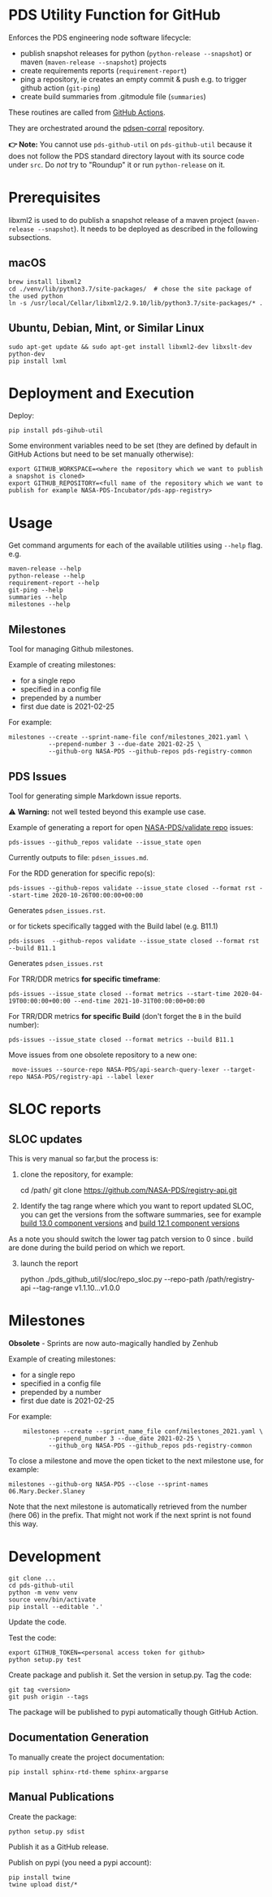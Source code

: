 # PDS Utility Function for GitHub

Enforces the PDS engineering node software lifecycle:
- publish snapshot releases for python (`python-release --snapshot`) or maven  (`maven-release --snapshot`) projects
- create requirements reports (`requirement-report`)
- ping a repository, ie creates an empty commit & push e.g. to trigger github action (`git-ping`)
- create build summaries from .gitmodule file (`summaries`)
  
These routines are called from [GitHub Actions](https://github.com/features/actions).

They are orchestrated around the [pdsen-corral](https://github.com/nasa-pds/pdsen-corral/) repository.

**👉 Note:** You cannot use `pds-github-util`  on `pds-github-util` because it does not follow the PDS standard directory layout with its source code under `src`. Do _not_ try to "Roundup" it or run `python-release` on it.


# Prerequisites

libxml2 is used to do publish a snapshot release of a maven project (`maven-release --snapshot`). It needs to be deployed as described in the following subsections.


## macOS

    brew install libxml2
    cd ./venv/lib/python3.7/site-packages/  # chose the site package of the used python
    ln -s /usr/local/Cellar/libxml2/2.9.10/lib/python3.7/site-packages/* .

## Ubuntu, Debian, Mint, or Similar Linux

    sudo apt-get update && sudo apt-get install libxml2-dev libxslt-dev python-dev
    pip install lxml


# Deployment and Execution

Deploy:

    pip install pds-gihub-util

Some environment variables need to be set (they are defined by default in GitHub Actions but need to be set manually otherwise):

    export GITHUB_WORKSPACE=<where the repository which we want to publish a snapshot is cloned>
    export GITHUB_REPOSITORY=<full name of the repository which we want to publish for example NASA-PDS-Incubator/pds-app-registry>
    

# Usage

Get command arguments for each of the available utilities using `--help` flag. e.g.

    maven-release --help
    python-release --help
    requirement-report --help
    git-ping --help
    summaries --help
    milestones --help


## Milestones

Tool for managing Github milestones.

Example of creating milestones:
- for a single repo
- specified in a config file
- prepended by a number
- first due date is 2021-02-25

For example:

    milestones --create --sprint-name-file conf/milestones_2021.yaml \
               --prepend-number 3 --due-date 2021-02-25 \
               --github-org NASA-PDS --github-repos pds-registry-common

## PDS Issues

Tool for generating simple Markdown issue reports.

⚠️ **Warning:** not well tested beyond this example use case.

Example of generating a report for open [NASA-PDS/validate repo](https://github.com/NASA-PDS/validate) issues:

    pds-issues --github_repos validate --issue_state open

Currently outputs to file: `pdsen_issues.md`.

For the RDD generation for specific repo(s):

    pds-issues --github-repos validate --issue_state closed --format rst --start-time 2020-10-26T00:00:00+00:00

Generates `pdsen_issues.rst`.

or for tickets specifically tagged with the Build label (e.g. B11.1)

    pds-issues  --github-repos validate --issue_state closed --format rst --build B11.1
Generates `pdsen_issues.rst`

For TRR/DDR metrics **for specific timeframe**:

    pds-issues --issue_state closed --format metrics --start-time 2020-04-19T00:00:00+00:00 --end-time 2021-10-31T00:00:00+00:00

For TRR/DDR metrics **for specific Build** (don't forget the `B` in the build number):

    pds-issues --issue_state closed --format metrics --build B11.1

Move issues from one obsolete repository to a new one:

     move-issues --source-repo NASA-PDS/api-search-query-lexer --target-repo NASA-PDS/registry-api --label lexer

# SLOC reports

## SLOC updates

This is very manual so far,but the process is:

1. clone the repository, for example:

    cd /path/
    git clone https://github.com/NASA-PDS/registry-api.git

2. Identify the tag range where which you want to report updated SLOC, you can get the versions from the software summaries, see for example [build 13.0 component versions](https://nasa-pds.github.io/releases/13.0/) and [build 12.1 component versions](https://nasa-pds.github.io/releases/12.1/)

As a note you should switch the lower tag patch version to 0 since . build are done during the build period on which we report.

3. launch the report 

    python ./pds_github_util/sloc/repo_sloc.py --repo-path /path/registry-api --tag-range v1.1.10...v1.0.0


# Milestones

**Obsolete** - Sprints are now auto-magically handled by Zenhub

Example of creating milestones:
- for a single repo
- specified in a config file
- prepended by a number
- first due date is 2021-02-25

For example:

        milestones --create --sprint_name_file conf/milestones_2021.yaml \
               --prepend_number 3 --due_date 2021-02-25 \
               --github_org NASA-PDS --github_repos pds-registry-common
                   

To close a milestone and move the open ticket to the next milestone use, for example:

    milestones --github-org NASA-PDS --close --sprint-names 06.Mary.Decker.Slaney

Note that the next milestone is automatically retrieved from the number (here 06) in the prefix. That might not work if the next sprint is not found this way.



# Development
 
    git clone ...
    cd pds-github-util
    python -m venv venv
    source venv/bin/activate
    pip install --editable '.'
    
Update the code.

Test the code:

    export GITHUB_TOKEN=<personal access token for github>
    python setup.py test

Create package and publish it. Set the version in setup.py. Tag the code:

    git tag <version>
    git push origin --tags

The package will be published to pypi automatically though GitHub Action.


## Documentation Generation

To manually create the project documentation:

    pip install sphinx-rtd-theme sphinx-argparse


## Manual Publications

Create the package:

    python setup.py sdist

Publish it as a GitHub release.

Publish on pypi (you need a pypi account):

    pip install twine
    twine upload dist/*
